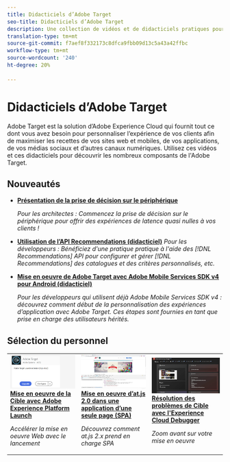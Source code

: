 ```yaml
---
title: Didacticiels d’Adobe Target
seo-title: Didacticiels d’Adobe Target
description: Une collection de vidéos et de didacticiels pratiques pour devenir un utilisateur influent de Adobe Target
translation-type: tm+mt
source-git-commit: f7aef8f332173c8dfca9fbb09d13c5a43a42ffbc
workflow-type: tm+mt
source-wordcount: '240'
ht-degree: 20%

---
```



# Didacticiels d’Adobe Target

Adobe Target est la solution d’Adobe Experience Cloud qui fournit tout ce dont vous avez besoin pour personnaliser l’expérience de vos clients afin de maximiser les recettes de vos sites web et mobiles, de vos applications, de vos médias sociaux et d’autres canaux numériques. Utilisez ces vidéos et ces didacticiels pour découvrir les nombreux composants de l&#39;Adobe Target.

## Nouveautés

* **[Présentation de la prise de décision sur le périphérique](implementation/on-device-decisioning-overview.md)**

   *Pour les architectes : Commencez la prise de décision sur le périphérique pour offrir des expériences de latence quasi nulles à vos clients !*
* **[Utilisation de l’API Recommendations (didacticiel)](recommendations-api-tutorial/recs-api-overview.md)**
   *Pour les développeurs : Bénéficiez d&#39;une pratique pratique à l&#39;aide des [!DNL Recommendations] API pour configurer et gérer [!DNL Recommendations] des catalogues et des critères personnalisés, etc.*

* **[Mise en oeuvre de Adobe Target avec Adobe Mobile Services SDK v4 pour Android (didacticiel)](mobile-v4/overview.md)**

   *Pour les développeurs qui utilisent déjà Adobe Mobile Services SDK v4 : découvrez comment début de la personnalisation des expériences d’application avec Adobe Target. Ces étapes sont fournies en tant que prise en charge des utilisateurs hérités.<!-- Concepts learned here are also applicable to Adobe Experience Platform Mobile SDK (v5).-->*

<!--* **[Use Recommendations Offers (Video)](recommendations/use-recommendations-offers.md)**
    *For all Target Users: Learn how to use product recommendations in A/B and Experience Targeting Activities.*-->

<!--
* **[Create a Recommendations Activity (Video)](recommendations/create-a-recommendations-activity.md)**
    <br>
    *Recommend products to your customers at scale with this Premium feature.* -->

## Sélection du personnel

<table>
<tr>
  <td>
    <a href="https://docs.adobe.com/content/help/en/experience-cloud/implementing-in-websites-with-launch/implement-solutions/target.html">
      <img alt="Mise en oeuvre de la Cible avec Adobe Experience Platform Launch" src="assets/launch_referencearchitectureguides.png" />
    </a>
    <div>
      <a href="https://docs.adobe.com/content/help/en/experience-cloud/implementing-in-websites-with-launch/implement-solutions/target.html">
    <strong>Mise en oeuvre de la Cible avec Adobe Experience Platform Launch</strong>
    </a>
    </div>
    <p>
    <em>Accélérer la mise en oeuvre Web avec le lancement</em>
    <p>
  </td>
  <td>
    <a href="implementation/implement-atjs-20-in-a-single-page-application.md">
      <img alt="Mise en oeuvre d’at.js 2.0 dans une application d’une seule page (SPA)" src="assets/implementing_adobetargetsatjs20inasinglepageapplicationspa.png" />
    </a>
    <div>
      <a href="implementation/implement-atjs-20-in-a-single-page-application.md">
    <strong>Mise en oeuvre d’at.js 2.0 dans une application d’une seule page (SPA)</strong>
    </a>
    </div>
    <p>
    <em>Découvrez comment at.js 2.x prend en charge SPA</em>
    <p>
  </td>
  <td>
    <a href="troubleshooting/troubleshoot-with-the-experience-cloud-debugger.md">
      <img alt="Résolution des problèmes de Cible avec l'Experience Cloud Debugger" src="assets/using_the_experienceclouddebuggerwithadobetarget.png" />
    </a>
    <div>
      <a href="troubleshooting/troubleshoot-with-the-experience-cloud-debugger.md">
    <strong>Résolution des problèmes de Cible avec l'Experience Cloud Debugger</strong>
    </a>
    </div>
    <p>
    <em>Zoom avant sur votre mise en oeuvre</em>
    <p>
  </td>
</tr>
</table>
